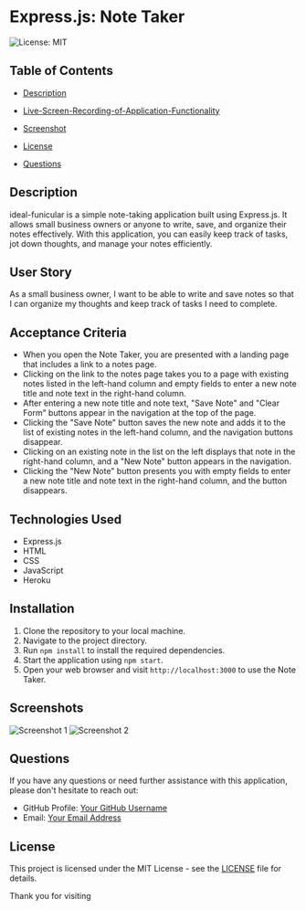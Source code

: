 # Express.js: Note Taker

![License: MIT](https://img.shields.io/badge/License-MIT-blue.svg)

## Table of Contents

 * [Description](#description)

 * [Live-Screen-Recording-of-Application-Functionality](#live-screen-recording-of-application-functionality)

 * [Screenshot](#screenshots)

 * [License](#license)

 * [Questions](#questions)


## Description
ideal-funicular is a simple note-taking application built using Express.js. It allows small business owners or anyone to write, save, and organize their notes effectively. With this application, you can easily keep track of tasks, jot down thoughts, and manage your notes efficiently.

## User Story
As a small business owner, I want to be able to write and save notes so that I can organize my thoughts and keep track of tasks I need to complete.

## Acceptance Criteria
- When you open the Note Taker, you are presented with a landing page that includes a link to a notes page.
- Clicking on the link to the notes page takes you to a page with existing notes listed in the left-hand column and empty fields to enter a new note title and note text in the right-hand column.
- After entering a new note title and note text, "Save Note" and "Clear Form" buttons appear in the navigation at the top of the page.
- Clicking the "Save Note" button saves the new note and adds it to the list of existing notes in the left-hand column, and the navigation buttons disappear.
- Clicking on an existing note in the list on the left displays that note in the right-hand column, and a "New Note" button appears in the navigation.
- Clicking the "New Note" button presents you with empty fields to enter a new note title and note text in the right-hand column, and the button disappears.

## Technologies Used
- Express.js
- HTML
- CSS
- JavaScript
- Heroku

## Installation
1. Clone the repository to your local machine.
2. Navigate to the project directory.
3. Run `npm install` to install the required dependencies.
4. Start the application using `npm start`.
5. Open your web browser and visit `http://localhost:3000` to use the Note Taker.

## Screenshots
![Screenshot 1](/screenshots/screenshot1.png)
![Screenshot 2](/screenshots/screenshot2.png)


## Questions
If you have any questions or need further assistance with this application, please don't hesitate to reach out:

- GitHub Profile: [Your GitHub Username](https://github.com/kingwizard96)
- Email: [Your Email Address](mailto:calvarado1996@gmail.com)

## License
This project is licensed under the MIT License - see the [LICENSE](LICENSE) file for details.


                        




Thank you for visiting